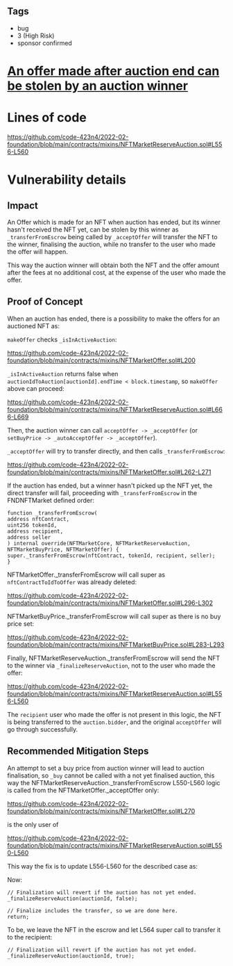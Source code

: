 ## Tags

- bug
- 3 (High Risk)
- sponsor confirmed

# [An offer made after auction end can be stolen by an auction winner](https://github.com/code-423n4/2022-02-foundation-findings/issues/49) 

# Lines of code

https://github.com/code-423n4/2022-02-foundation/blob/main/contracts/mixins/NFTMarketReserveAuction.sol#L556-L560


# Vulnerability details


## Impact

An Offer which is made for an NFT when auction has ended, but its winner hasn't received the NFT yet, can be stolen by this winner as `_transferFromEscrow` being called by `_acceptOffer` will transfer the NFT to the winner, finalising the auction, while no transfer to the user who made the offer will happen.

This way the auction winner will obtain both the NFT and the offer amount after the fees at no additional cost, at the expense of the user who made the offer.

## Proof of Concept

When an auction has ended, there is a possibility to make the offers for an auctioned NFT as:

`makeOffer` checks `_isInActiveAuction`:

https://github.com/code-423n4/2022-02-foundation/blob/main/contracts/mixins/NFTMarketOffer.sol#L200

`_isInActiveAuction` returns false when `auctionIdToAuction[auctionId].endTime < block.timestamp`, so `makeOffer` above can proceed:

https://github.com/code-423n4/2022-02-foundation/blob/main/contracts/mixins/NFTMarketReserveAuction.sol#L666-L669

Then, the auction winner can call `acceptOffer -> _acceptOffer` (or `setBuyPrice -> _autoAcceptOffer -> _acceptOffer`).

`_acceptOffer` will try to transfer directly, and then calls `_transferFromEscrow`:

https://github.com/code-423n4/2022-02-foundation/blob/main/contracts/mixins/NFTMarketOffer.sol#L262-L271

If the auction has ended, but a winner hasn't picked up the NFT yet, the direct transfer will fail, proceeding with `_transferFromEscrow` in the FNDNFTMarket defined order:
```
function _transferFromEscrow(
address nftContract,
uint256 tokenId,
address recipient,
address seller
) internal override(NFTMarketCore, NFTMarketReserveAuction, NFTMarketBuyPrice, NFTMarketOffer) {
super._transferFromEscrow(nftContract, tokenId, recipient, seller);
}
```

NFTMarketOffer._transferFromEscrow will call super as `nftContractToIdToOffer` was already deleted:

https://github.com/code-423n4/2022-02-foundation/blob/main/contracts/mixins/NFTMarketOffer.sol#L296-L302

NFTMarketBuyPrice._transferFromEscrow will call super as there is no buy price set:

https://github.com/code-423n4/2022-02-foundation/blob/main/contracts/mixins/NFTMarketBuyPrice.sol#L283-L293

Finally, NFTMarketReserveAuction._transferFromEscrow will send the NFT to the winner via `_finalizeReserveAuction`, not to the user who made the offer:

https://github.com/code-423n4/2022-02-foundation/blob/main/contracts/mixins/NFTMarketReserveAuction.sol#L556-L560

The `recipient` user who made the offer is not present in this logic, the NFT is being transferred to the `auction.bidder`, and the original `acceptOffer` will go through successfully.

## Recommended Mitigation Steps

An attempt to set a buy price from auction winner will lead to auction finalisation, so `_buy` cannot be called with a not yet finalised auction, this way the NFTMarketReserveAuction._transferFromEscrow L550-L560 logic is called from the NFTMarketOffer._acceptOffer only:

https://github.com/code-423n4/2022-02-foundation/blob/main/contracts/mixins/NFTMarketOffer.sol#L270

is the only user of 

https://github.com/code-423n4/2022-02-foundation/blob/main/contracts/mixins/NFTMarketReserveAuction.sol#L550-L560


This way the fix is to update L556-L560 for the described case as:

Now:
```
// Finalization will revert if the auction has not yet ended.
_finalizeReserveAuction(auctionId, false);

// Finalize includes the transfer, so we are done here.
return;
```

To be, we leave the NFT in the escrow and let L564 super call to transfer it to the recipient:
```
// Finalization will revert if the auction has not yet ended.
_finalizeReserveAuction(auctionId, true);
```

